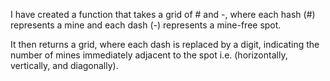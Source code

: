 I have created a function that takes a grid of # and -, where each hash (#) represents a mine and each dash (-) represents a mine-free spot.

It then returns a grid, where each dash is replaced by a digit, indicating the number of mines immediately adjacent to the spot i.e. (horizontally, vertically, and diagonally).
